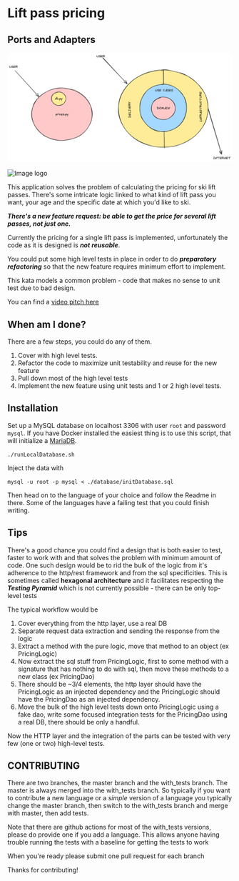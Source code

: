 # Lift pass pricing

## Ports and Adapters

![Ports and Adapters](./images/ports&adapters.png)

![Image logo](./mountain-snow.jpg)

This application solves the problem of calculating the pricing for ski lift passes.
There's some intricate logic linked to what kind of lift pass you want, your age and the specific date at which you'd like to ski. 

***There's a new feature request: be able to get the price for several lift passes, not just one.***

Currently the pricing for a single lift pass is implemented, unfortunately the code as it is designed is ***not reusable***.

You could put some high level tests in place in order to do ***preparatory refactoring*** so that the new feature requires minimum effort to implement.

This kata models a common problem - code that makes no sense to unit test due to bad design.

You can find a [video pitch here](http://youtube.com/watch?v=-gSyD60WAvc)

## When am I done?

There are a few steps, you could do any of them.

1. Cover with high level tests.
1. Refactor the code to maximize unit testability and reuse for the new feature
1. Pull down most of the high level tests
1. Implement the new feature using unit tests and 1 or 2 high level tests.

## Installation

Set up a MySQL database on localhost 3306 with user `root` and password `mysql`.
If you have Docker installed the easiest thing is to use this script, that will initialize a [MariaDB](https://mariadb.org/).

    ./runLocalDatabase.sh

Inject the data with

    mysql -u root -p mysql < ./database/initDatabase.sql

Then head on to the language of your choice and follow the Readme in there.
Some of the languages have a failing test that you could finish writing.

## Tips

There's a good chance you could find a design that is both easier to test, faster to
work with and that solves the problem with minimum amount of code. One such design
would be to rid the bulk of the logic from it's adherence to the http/rest framework
and from the sql specificities. This is sometimes called **hexagonal architecture**
and it facilitates respecting the ***Testing Pyramid*** which is not currently
possible - there can be only top-level tests

The typical workflow would be

1. Cover everything from the http layer, use a real DB
1. Separate request data extraction and sending the response from the logic
1. Extract a method with the pure logic, move that method to an object (ex PricingLogic)
1. Now extract the sql stuff from PricingLogic, first to some method with a signature that has nothing to do with sql, then move these methods to a new class (ex PricingDao)
1. There should be ~3/4 elements, the http layer should have the PricingLogic as an injected dependency and the PricingLogic should have the PricingDao as an injected dependency.
1. Move the bulk of the high level tests down onto PricingLogic using a fake dao, write some focused integration tests for the PricingDao using a real DB, there should be only a handful.

Now the HTTP layer and the integration of the parts can be tested with very few (one or two) high-level tests.


## CONTRIBUTING

There are two branches, the master branch and the with_tests branch. The master is always merged into the with_tests branch. 
So typically if you want to contribute a new language or a *simple* version of a language you typically change the master branch, 
then switch to the with_tests branch and  merge with  master, then add tests. 

Note that there are github actions for most of the with_tests versions, please do provide one if you add a language. This allows
anyone having trouble running the tests with a baseline for getting the tests to work

When you're ready please submit one pull request for each branch

Thanks for contributing!

